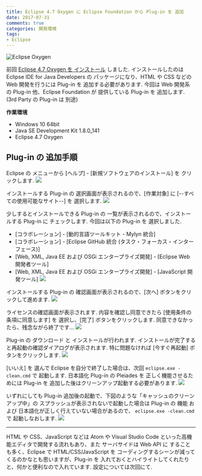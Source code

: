 ```yaml
---
title: Eclipse 4.7 Oxygen に Eclipse Foundation から Plug-in を 追加
date: 2017-07-31
comments: true
categories: 開発環境
tags:
- Eclipse
---
```


![](/images/eclipse/4.7-oxygen.png "Eclipse Oxygen")

前回 [Eclipse 4.7 Oxygen を インストール](/2017/07/28/Eclipse-4.7-Oxygenリリース！＆インストール/) しました. インストールしたのは Eclipse IDE for Java Developers の パッケージになり、HTML や CSS などの Web 開発を行うには Plug-in を 追加する必要があります. 今回は Web 開発系 の Plug-in 他、Eclipse Foundation が 提供している Plug-in を 追加します. (3rd Party の Plug-in は 別途)

**作業環境**
- Windows 10 64bit
- Java SE Development Kit 1.8.0_141
- Eclipse 4.7 Oxygen


## Plug-in の 追加手順
Eclipse の メニューから [ヘルプ] - [新規ソフトウェアのインストール] を クリックします.
![](/images/eclipse/4.7-oxygen-eclipse-plugins/01.png)

インストールする Plug-in の 選択画面が表示されるので、[作業対象] に [--すべての使用可能なサイト--] を 選択します.
![](/images/eclipse/4.7-oxygen-eclipse-plugins/02.png)

少しするとインストールできる Plug-in の 一覧が表示されるので、インストールする Plug-in に チェックします.
今回は以下の Plug-in を 選択しました.
- [コラボレーション] - [動的言語ツールキット - Mylyn 統合]
- [コラボレーション] - [Eclipse GitHub 統合 (タスク・フォーカス・インターフェース)]
- [Web, XML, Java EE および OSGi エンタープライズ開発] - [Eclipse Web 開発者ツール]
- [Web, XML, Java EE および OSGi エンタープライズ開発] - [JavaScript 開発ツール]
![](/images/eclipse/4.7-oxygen-eclipse-plugins/03.png)

インストールする Plug-in の 確認画面が表示されるので、[次へ] ボタンをクリックして進めます.
![](/images/eclipse/4.7-oxygen-eclipse-plugins/04.png)

ライセンスの確認画面が表示されます. 内容を確認し同意できたら [使用条件の条項に同意します] を 選択し、[完了] ボタンをクリックします. 同意できなかったら、残念ながら終了です...
![](/images/eclipse/4.7-oxygen-eclipse-plugins/05.png)

Plug-in の ダウンロード と インストールが行われます. インストールが完了すると再起動の確認ダイアログが表示されます. 特に問題なければ [今すぐ再起動] ボタンをクリックします.
![](/images/eclipse/4.7-oxygen-eclipse-plugins/06.png)

[いいえ] を 選んで Eclipse を自分で終了した場合は、次回 `eclipse.exe -clean.cmd` で 起動します. 日本語化 Plug-in の Pleiades を 正しく機能させるためには  Plug-in を 追加した後はクリーンアップ起動する必要があります.
![](/images/eclipse/4.7-oxygen-install/09.png)

いずれにしても Plug-in 追加後の起動で、下図のような「キャッシュのクリーンアップ中」の スプラッシュが表示されないで起動した場合は Plug-in の 機能 および 日本語化が正しく行えていない場合があるので、 `eclipse.exe -clean.cmd` で 起動しなおします.
![](/images/eclipse/4.7-oxygen-install/10.png)



- - - -
HTML や CSS、JavaScript などは Atom や Visual Studio Code といった高機能エディタで開発する流れもあり、また サーバサイドは Web API に することも多く、Eclipse で HTML/CSS/JavaScript を コーディングするシーンが減ってくるのかなとも思いますが、Plug-in を 入れておくとハイライトしてくれたりと、何かと便利なので入れています. 設定については次回にて.
